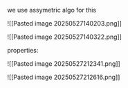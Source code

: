 we use assymetric algo for this

![[Pasted image 20250527140203.png]]

![[Pasted image 20250527140322.png]]



properties:

![[Pasted image 20250527212341.png]]

![[Pasted image 20250527212616.png]]

